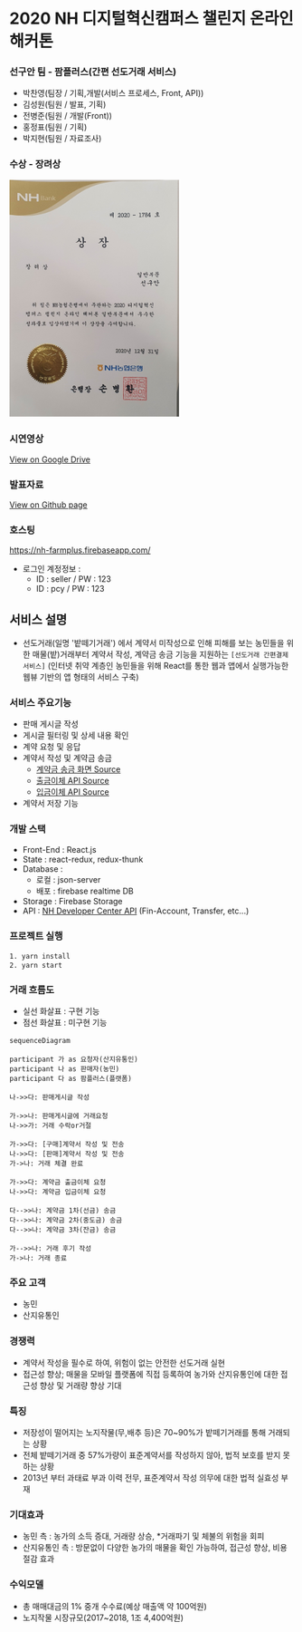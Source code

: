 # 2020 NH 디지털혁신캠퍼스 챌린지 온라인 해커톤

### 선구안 팀 - 팜플러스(간편 선도거래 서비스)

- 박찬영(팀장 / 기획,개발(서비스 프로세스, Front, API))
- 김성원(팀원 / 발표, 기획)
- 전병준(팀원 / 개발(Front))
- 홍정표(팀원 / 기획)
- 박지현(팀원 / 자료조사)

### 수상 - 장려상

<img width="300px" src="https://github.com/Dolphin-PC/FarmPlus-NH_hackathon/blob/main/docs/%EC%83%81%EC%9E%A5_%EC%84%A0%EA%B5%AC%EC%95%88.jpg?raw=true"/>

### 시연영상

<a href="https://drive.google.com/file/d/1cjWEk6jL4fuFAf_NLi6j8E3E2TajTBAu/view?usp=sharing" target="_blank">View on Google Drive</a>

### 발표자료

<a href="https://dolphin-pc.github.io/FarmPlus-NH_hackathon/docs/FarmPlus_PPT_NH_hackathon.pdf" target="_blank">View on Github page</a>

### 호스팅

https://nh-farmplus.firebaseapp.com/

- 로그인 계정정보 :
  - ID : seller / PW : 123
  - ID : pcy / PW : 123


## 서비스 설명

- 선도거래(일명 '밭떼기거래') 에서 계약서 미작성으로 인해 피해를 보는 농민들을 위한
  매물(밭)거래부터 계약서 작성, 계약금 송금 기능을 지원하는 `[선도거래 간편결제 서비스]`
  (인터넷 취약 계층인 농민들을 위해 React를 통한 웹과 앱에서 실행가능한 웹뷰 기반의 앱 형태의 서비스 구축)

### 서비스 주요기능

- 판매 게시글 작성
- 게시글 필터링 및 상세 내용 확인
- 계약 요청 및 응답
- 계약서 작성 및 계약금 송금
  - [계약금 송금 화면 Source](https://github.com/Dolphin-PC/FarmPlus-NH_hackathon/blob/main/src/components/dialogs/ContractDialog.tsx#L131)
  - [출금이체 API Source](https://github.com/Dolphin-PC/FarmPlus-NH_hackathon/blob/main/src/api/simplePayActions.ts#L12)
  - [입금이체 API Source](https://github.com/Dolphin-PC/FarmPlus-NH_hackathon/blob/main/src/api/simplePayActions.ts#L131)
- 계약서 저장 기능


### 개발 스택

- Front-End : React.js
- State : react-redux, redux-thunk
- Database :
  - 로컬 : json-server
  - 배포 : firebase realtime DB
- Storage : Firebase Storage
- API : [NH Developer Center API](https://developers.nonghyup.com/guide/GU_1000) (Fin-Account, Transfer, etc...)

### 프로젝트 실행

```
1. yarn install
2. yarn start
```

### 거래 흐름도

- 실선 화살표 : 구현 기능
- 점선 화살표 : 미구현 기능

```mermaid
sequenceDiagram

participant 가 as 요청자(산지유통인)
participant 나 as 판매자(농민)
participant 다 as 팜플러스(플랫폼)

나->>다: 판매게시글 작성

가->>나: 판매게시글에 거래요청
나->>가: 거래 수락or거절

가->>다: [구매]계약서 작성 및 전송
나->>다: [판매]계약서 작성 및 전송
가->나: 거래 체결 완료

가->>다: 계약금 출금이체 요청
나->>다: 계약금 입금이체 요청

다-->>나: 계약금 1차(선금) 송금
다-->>나: 계약금 2차(중도금) 송금
다-->>나: 계약금 3차(잔금) 송금

가-->>나: 거래 후기 작성
가->나: 거래 종료
```

### 주요 고객

- 농민
- 산지유통인

### 경쟁력

- 계약서 작성을 필수로 하여, 위험이 없는 안전한 선도거래 실현
- 접근성 향상; 매물을 모바일 플랫폼에 직접 등록하여 농가와 산지유통인에 대한 접근성 향상 및 거래량 향상 기대

### 특징

- 저장성이 떨어지는 노지작물(무,배추 등)은 70~90%가 밭떼기거래를 통해 거래되는 상황
- 전체 밭떼기거래 중 57%가량이 표준계약서를 작성하지 않아, 법적 보호를 받지 못하는 상황
- 2013년 부터 과태료 부과 이력 전무, 표준계약서 작성 의무에 대한 법적 실효성 부재

### 기대효과

- 농민 측 : 농가의 소득 증대, 거래량 상승, \*거래파기 및 체불의 위험을 회피
- 산지유통인 측 : 방문없이 다양한 농가의 매물을 확인 가능하여, 접근성 향상, 비용 절감 효과

### 수익모델

- 총 매매대금의 1% 중개 수수료(예상 매출액 약 100억원)
- 노지작물 시장규모(2017~2018, 1조 4,400억원)
